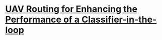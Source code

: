 # [UAV Routing for Enhancing the Performance of a Classifier-in-the-loop](https://arxiv.org/abs/2310.08828)
